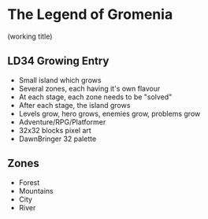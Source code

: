 # The Legend of Gromenia
(working title)

## LD34 Growing Entry

* Small island which grows
* Several zones, each having it's own flavour
* At each stage, each zone needs to be "solved"
* After each stage, the island grows
* Levels grow, hero grows, enemies grow, problems grow
* Adventure/RPG/Platformer
* 32x32 blocks pixel art
* DawnBringer 32 palette

## Zones

* Forest
* Mountains
* City
* River
